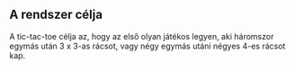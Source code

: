 ## **A rendszer célja**

A tic-tac-toe célja az, hogy az első olyan játékos legyen, aki háromszor egymás után 3 x 3-as rácsot, vagy négy egymás utáni négyes 4-es rácsot kap. 


